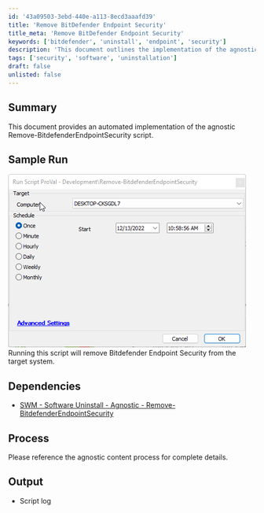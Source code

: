 ```yaml
---
id: '43a09503-3ebd-440e-a113-8ecd3aaafd39'
title: 'Remove BitDefender Endpoint Security'
title_meta: 'Remove BitDefender Endpoint Security'
keywords: ['bitdefender', 'uninstall', 'endpoint', 'security']
description: 'This document outlines the implementation of the agnostic Remove-BitdefenderEndpointSecurity script, detailing its dependencies, process, and expected output for removing Bitdefender Endpoint Security from target systems.'
tags: ['security', 'software', 'uninstallation']
draft: false
unlisted: false
---
```


## Summary

This document provides an automated implementation of the agnostic Remove-BitdefenderEndpointSecurity script.

## Sample Run

![Sample Run](../../../static/img/Remove-BitDefender-Endpoint-Security/image_1.png)  
Running this script will remove Bitdefender Endpoint Security from the target system.

## Dependencies

- [SWM - Software Uninstall - Agnostic - Remove-BitdefenderEndpointSecurity](<../../powershell/Remove-BitDefenderEndpointSecurity.md>)

## Process

Please reference the agnostic content process for complete details.

## Output

- Script log



